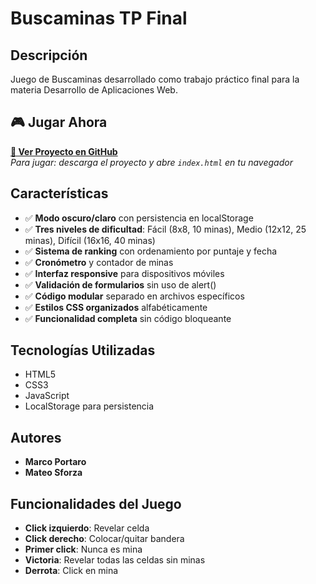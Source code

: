 # Buscaminas TP Final

## Descripción
Juego de Buscaminas desarrollado como trabajo práctico final para la materia Desarrollo de Aplicaciones Web.

## 🎮 Jugar Ahora
**[🚀 Ver Proyecto en GitHub](https://github.com/MateoSforza/FinalDAW)**  
*Para jugar: descarga el proyecto y abre `index.html` en tu navegador*

## Características
- ✅ **Modo oscuro/claro** con persistencia en localStorage
- ✅ **Tres niveles de dificultad**: Fácil (8x8, 10 minas), Medio (12x12, 25 minas), Difícil (16x16, 40 minas)
- ✅ **Sistema de ranking** con ordenamiento por puntaje y fecha
- ✅ **Cronómetro** y contador de minas
- ✅ **Interfaz responsive** para dispositivos móviles
- ✅ **Validación de formularios** sin uso de alert()
- ✅ **Código modular** separado en archivos específicos
- ✅ **Estilos CSS organizados** alfabéticamente
- ✅ **Funcionalidad completa** sin código bloqueante

## Tecnologías Utilizadas
- HTML5
- CSS3
- JavaScript
- LocalStorage para persistencia

## Autores
- **Marco Portaro** 
- **Mateo Sforza** 

## Funcionalidades del Juego
- **Click izquierdo**: Revelar celda
- **Click derecho**: Colocar/quitar bandera
- **Primer click**: Nunca es mina
- **Victoria**: Revelar todas las celdas sin minas
- **Derrota**: Click en mina
